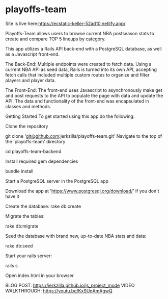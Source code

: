 # playoffs-team
Site is live here:https://ecstatic-keller-52ad10.netlify.app/

Playoffs-Team allows users to browse current NBA postseason stats to create and compare TOP 5 lineups by category.

This app utilizes a Rails API back-end with a PostgreSQL database, as well as a Javascript front-end.

The Back-End:
Multiple endpoints were created to fetch data. Using a current NBA API as seed data, Rails is turned into its own API, accepting fetch calls that included multiple custom routes to organize and filter players and player data.

The Front-End:
The front-end uses Javascript to asynchronously make get and post requests to the API to populate the page with data and update the API. The data and functionality of the front-end was encapsulated in classes and methods.

Getting Started
To get started using this app do the following:

Clone the repository

git clone 'git@github.com:jerkzilla/playoffs-team.git'
Navigate to the top of the 'playoffs-team' directory

cd playoffs-team-backend

Install required gem dependencies

bundle install

Start a PostgreSQL server in the PostgreSQL app

Download the app at 'https://www.postgresql.org/download/' if you don't have it

Create the database: 
rake db:create

Migrate the tables:  

rake db:migrate

Seed the database with brand new, up-to-date NBA stats and data: 

rake db:seed

Start your rails server: 

rails s

Open index.html in your browser

BLOG POST: https://jerkzilla.github.io/js_project_mode
VIDEO WALKTHROUGH: https://youtu.be/KxSUqAmAgwQ

